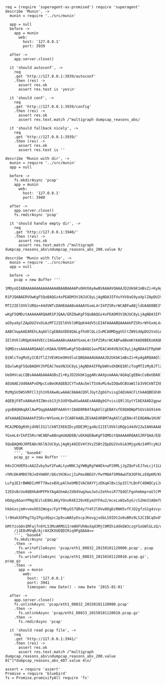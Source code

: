     req = (require 'superagent-as-promised') require 'superagent'
    describe 'Munin', ->
      munin = require '../src/munin'

      app = null
      before ->
        app = munin
          web:
            host: '127.0.0.1'
            port: 3939

      after ->
        app.server.close()

      it 'should autoconf', ->
        req
        .get 'http://127.0.0.1:3939/autoconf'
        .then (res) ->
          assert res.ok
          assert res.text is 'yes\n'

      it 'should conf', ->
        req
        .get 'http://127.0.0.1:3939/config'
        .then (res) ->
          assert res.ok
          assert res.text.match /^multigraph dumpcap_reasons_abs/

      it 'should fallback nicely', ->
        req
        .get 'http://127.0.0.1:3939/'
        .then (res) ->
          assert res.ok
          assert res.text is ''

    describe 'Munin with dir', ->
      munin = require '../src/munin'
      app = null

      before ->
        fs.mkdirAsync 'pcap'
        app = munin
          web:
            host: '127.0.0.1'
            port: 3940

      after ->
        app.server.close()
        fs.rmdirAsync 'pcap'

      it 'should handle empty dir', ->
        req
        .get 'http://127.0.0.1:3940/'
        .then (res) ->
          assert res.ok
          assert res.text.match /^multigraph dumpcap_reasons_abs\ndumpcap_reasons_abs_200.value 0/

    describe 'Munin with file', ->
      munin = require '../src/munin'
      app = null

      before ->
        pcap = new Buffer '''
        1MOyoQIABAAAAAAAAAAAAAAABAABAAAAPuOHVXAyAwBVAAAAVQAAAJD2UkbK1mBsZi+KyAgARQAA
        R1PJQABAERVOwKgF5QoBAQGz4xPEADM3V1NJUC8yLjAgNDA3IFVuYXV0aG9yaXplZApDU2VxOiAz
        MTI2IElOVklURQo+44dVWTcDAHEAAABxAAAAYGxmL4rIkPZSRsrWCABFwABjldUAAD8BE3YKAQEB
        wKgF5QMDztAAAAAARQAAR1PJQAA/ERZOwKgF5QoBAQGz4xPEADM3V1NJUC8yLjAgNDA3IFVuYXV0
        aG9yaXplZApDU2VxOiAzMTI2IElOVklURQpK44dV5iEIAFAAAABQAAAAkPZSRsrWYGxmL4rICABF
        AABCVwpAAEAREhLAqAXlCgEBAbXDE8QALgfhU0lQLzIuMCA0MDggVGltZW91dApDU2VxOiAzMTIg
        IElOVklURQpK44dVECcIAGwAAABsAAAAYGxmL4rIkPZSRsrWCABFwABemKYAAD8BEKoKAQEBwKgF
        5QMDzssAAAAARQAAQlcKQAA/ERMSwKgF5QoBAQG1wxPEAC4H4VNJUC8yLjAgNDA4IFRpbWVvdXQK
        Q1NlcTogMzEyICBJTlZJVEUKUeOHVdluCQBQAAAAUAAAAJD2UkbK1mBsZi+KyAgARQAAQl13QABA
        EQulwKgF5QoBAQHYJhPEAC7maVNJUC8yLjAgNDA4IFRpbWVvdXQKQ1NlcTogMTIzMyBJTlZJVEUK
        UeOHVcaLCQBsAAAAbAAAAGBsZi+KyJD2UkbK1ggARcAAXpsmAAA/AQ4qCgEBAcCoBeUDA87LAAAA
        AEUAAEJdd0AAPxEMpcCoBeUKAQEB2CYTxAAu5mlTSVAvMi4wIDQwOCBUaW1lb3V0CkNTZXE6IDEy
        MzMgSU5WSVRFCl3jh1V6XAwALwAAAC8AAACQ9lJGytZgbGYvisgIAEUAACFitkAAQBEGh8CoBeUK
        AQEBjF8TxAANak9IZWxsb13jh1UOYQwASwAAAEsAAABgbGYvisiQ9lJGytYIAEXAAD2gpwAAPwEI
        ygoBAQHAqAXlAwPOqgAAAABFAAAhYrZAAD8RB4fAqAXlCgEBAYxfE8QADWpPSGVsbG9144dVnmcI
        AFkAAABZAAAAkPZSRsrWYGxmL4rICABFAABLZEVAAEARBM7AqAXlCgEBAc4lE8QANw1KU0lQLzIu
        MCA2MDQgRXhjdXNlIG1lCkNTZXE6IDcyODE3MjgxNzI2IElOVklURQp144dV22wIAHUAAAB1AAAA
        YGxmL4rIkPZSRsrWCABFwABnqmUAAD8B/uEKAQEBwKgF5QMDztQAAAAARQAAS2RFQAA/EQXOwKgF
        5QoBAQHOJRPEADcNSlNJUC8yLjAgNjA0IEV4Y3VzZSBtZQpDU2VxOiA3MjgxNzI4MTcyNiBJTlZJ
        VEUK
        ''', 'base64'
        pcap_gz = new Buffer '''
        H4sICHUEM1cAA2Zvby5wY2FwALtyeNNCJgYWBgRgYWAEknaP20MLjJgZQoFsEJ7wLcjt1LWEnDT9
        rhMcDK4MDO7BJx0YHARF/Q6sYH3KxcjIuPmx8BEGY/PwYM8AfSM9AwUTA3OF0LzE0pKM/KLMqtQU
        Lufg1EIrBWNDIzMFT78wzxBXLpAlkebMDIVAC0AYYjzEKqAlBxiSp15lYLBnFC4DWQCyiJn53AWQ
        I2EOsBcUo8QBXkAHPFPkYAgAGhmAzZdO4VwgXwoJwSzZehhoiR77Q4QlFgohmbmp+aUlCPMVkM0X
        UOdgyAGanYPNg3EzloE8KLAKyYOnoR4E220vKEym3YFAu2/mceLxW2w5yG/cS2Hm31ADmf8sE7f5
        hkbGxsjmH+vmxOO32Wogv/FpYfMbyG57QR4y7Y4F2l0Vw8OgDzRNH5vfFJO2gfzG1g4zvyceaD5v
        lr9Hak5OPkg7XyIPgzdQqzc2p9suWA5yOscpJKevgjodbLS9IDt2o0uBRs9L52CIBCqOxOYy7xRX
        kMtYzsG0n1MFajfn9YL53MzARMG1Irm0OFUhNxXqd3MjC0MIhiddkEW3czgYSoGWlGLzQ/qqVJAf
        /j1E8sMVqB/AjrAXZKXUEQDIRiq9PgQAAA==
        ''', 'base64'
        fs.mkdirAsync 'pcap'
        .then ->
          fs.writeFileAsync 'pcap/eth1_00832_20150101120000.pcap', pcap
        .then ->
          fs.writeFileAsync 'pcap/eth1_00833_20150101120010.pcap.gz', pcap_gz
        .then ->
          app = munin
            web:
              host: '127.0.0.1'
              port: 3941
              timespan: new Date() - new Date '2015-01-01'

      after ->
        app.server.close()
        fs.unlinkAsync 'pcap/eth1_00832_20150101120000.pcap'
        .then ->
          fs.unlinkAsync 'pcap/eth1_00833_20150101120010.pcap.gz'
        .then ->
          fs.rmdirAsync 'pcap'

      it 'should read pcap file', ->
        req
        .get 'http://127.0.0.1:3941/'
        .then (res) ->
          assert res.ok
          assert res.text.match /^multigraph dumpcap_reasons_abs\ndumpcap_reasons_abs_200.value 0[^]*dumpcap_reasons_abs_407.value 4\n/

    assert = require 'assert'
    Promise = require 'bluebird'
    fs = Promise.promisifyAll require 'fs'
